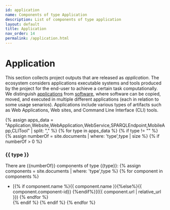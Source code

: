 ```yaml
---
id: application
name: Components of type Application
description: List of components of type application
layout: default
title: Application
nav_order: 14
permalink: /application.html
---
```


# Application

This section collects project outputs that are released as *application*.
The ecosystem considers applications executable systems and tools produced by the project for the end-user to achieve a certain task computationally.
We distinguish [applications](applications.html) from [software](software.html), where software can be copied, moved, and executed in multiple different applications (each in relation to some usage senarios).
Applications include various types of artifacts such as Web Applications, Web sites, and Command Line Interface (CLI) tools.

<div id="chart_container_application"></div>
<script>
anychart.onDocumentReady(function() {
    // set the data
    var data = [
        {x: "Application", value: 1},
        {x: "CLITool", value: 2},
        {x: "WebApplication", value: 3}
		];
    // create the chart
    var chart = anychart.pie3d();
    // set the chart title
    // chart.title("Polifonia Project Components by Type");
    // add the data
    chart.data(data);
    // sort elements
    chart.sort("desc");  
    // set legend position
    chart.legend().position("right");
    // set items layout
    chart.legend().itemsLayout("vertical");
    // display the chart in the container
    chart.container('chart_container_application');
    chart.draw();
  });
  </script>


{% assign apps_data = "Application,Website,WebApplication,WebService,SPARQLEndpoint,MobileApp,CLITool" | split: "," %}
{% for type in apps_data %}
{% if type != "" %}
{% assign numberOf = site.documents  | where: 'type',type | size %}
{% if numberOf > 0 %}
### {{ type }}

There are {{numberOf}} components of type {{type}}:
	{% assign components =  site.documents  | where: 'type',type %}
	{% for component in components %}
- [{% if component.name %}{{ component.name }}{%else%}{{ component.component-id}} {%endif%}]({{ component.url | relative_url }})	{% endfor %}	
{% endif %}
{% endif %}
{% endfor %}
